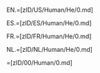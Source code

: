 EN.=[zID/US/Human/He/0.md]

ES.=[zID/ES/Human/He/0.md]

FR.=[zID/FR/Human/He/0.md]

NL.=[zID/NL/Human/He/0.md]

=[zID/00/Human/0.md]